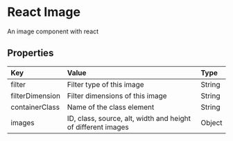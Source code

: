 # React Image

An image component with react

## Properties

|Key|Value|Type|
|:--|:----|:---|
|filter|Filter type of this image|String|
|filterDimension|Filter dimensions of this image|String|
|containerClass|Name of the class element|String|
|images|ID, class, source, alt, width and height of different images|Object|